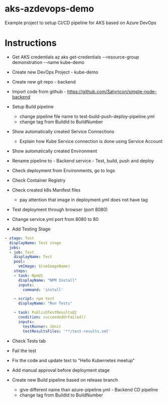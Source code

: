 # aks-azdevops-demo
Example project to setup CI/CD pipeline for AKS based on Azure DevOps

# Instructions
* Get AKS credentials
az aks get-credentials --resource-group demonstration --name kube-demo

* Create new DevOps Project - kube-demo

* Create new git repo - backend

* Import code from github - https://github.com/Satyricon/simple-node-backend

* Setup Build pipeline
  * change pipeline file name to test-build-push-deploy-pipeline.yml
  * change tag from BuildId to BuildNumber

* Show automatically created Service Connections
  * Explain how Kube Service connection is done using Service Account

* Show automatically created Environment

* Rename pipeline to - Backend service - Test, build, push and deploy

* Check deployment from Environments, go to logs

* Check Container Registry

* Check created k8s Manifest files
  * pay attention that image in deployment.yml does not have tag

* Test deployment through browser (port 8080)

* Change service.yml port from 8080 to 80

* Add Testing Stage

```yaml
- stage: Test
  displayName: Test stage
  jobs:
  - job: Test
    displayName: Test
    pool:
      vmImage: $(vmImageName)
    steps:
    - task: Npm@1
      displayName: "NPM Install"
      inputs:
        command: 'install'

    - script: npm test
      displayName: "Run Tests"

    - task: PublishTestResults@2
      condition: succeededOrFailed()
      inputs:
        testRunner: JUnit
        testResultsFiles: '**/test-results.xml'
```

* Check Tests tab

* Fail the test

* Fix the code and update text to "Hello Kubernetes meetup"

* Add manual approval before deployment stage

* Create new Build pipeline based on release branch
  * give different name than azure-pipeline.yml - Backend CD pipeline
  * change tag from BuildId to BuildNumber